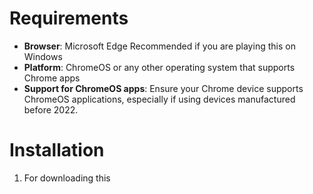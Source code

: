 # Requirements
- **Browser**: Microsoft Edge Recommended if you are playing this on Windows
- **Platform**: ChromeOS or any other operating system that supports Chrome apps
- **Support for ChromeOS apps**: Ensure your Chrome device supports ChromeOS applications, especially if using devices manufactured before 2022.

# Installation
1. For downloading this 
